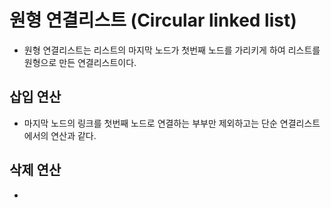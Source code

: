 # 원형 연결리스트 (Circular linked list)
* 원형 연결리스트는 리스트의 마지막 노드가 첫번째 노드를 가리키게 하여 리스트를 원형으로 만든 연결리스트이다.
## 삽입 연산
* 마지막 노드의 링크를 첫번째 노드로 연결하는 부부만 제외하고는 단순 연결리스트에서의 연산과 같다.
## 삭제 연산
* 
